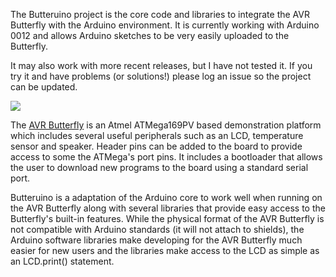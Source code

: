 The Butteruino project is the core code and libraries to integrate the AVR Butterfly with the Arduino environment. It is currently working with Arduino 0012 and allows Arduino sketches to be very easily uploaded to the Butterfly.

It may also work with more recent releases, but I have not tested it. If you try it and have problems (or solutions!) please log an issue so the project can be updated.

[![](http://www.atmel.com/dyn/resources/prod_images/Butterfly.jpg)](http://www.atmel.com/dyn/products/tools_card.asp?tool_id=3146)

The [AVR Butterfly](http://www.atmel.com/dyn/products/tools_card.asp?tool_id=3146) is an Atmel ATMega169PV based demonstration platform which includes several useful peripherals such as an LCD, temperature sensor and speaker. Header pins can be added to the board to provide access to some the ATMega's port pins. It includes a bootloader that allows the user to download new programs to the board using a standard serial port.

Butteruino is a adaptation of the Arduino core to work well when running on the AVR Butterfly along with several libraries that provide easy access to the Butterfly's built-in features. While the physical format of the AVR Butterfly is not compatible with Arduino standards (it will not attach to shields), the Arduino software libraries make developing for the AVR Butterfly much easier for new users and the libraries make access to the LCD as simple as an LCD.print() statement.
